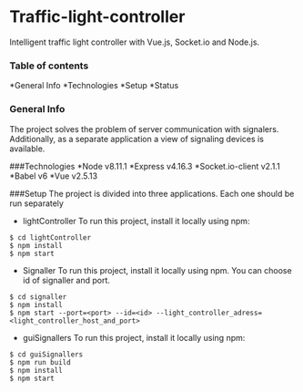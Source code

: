 # Traffic-light-controller

Intelligent traffic light controller with Vue.js, Socket.io and Node.js.

### Table of contents
*General Info
*Technologies
*Setup
*Status

### General Info 
The project solves the problem of server communication with signalers. Additionally, as a separate application a view of signaling devices is available.

###Technologies
*Node v8.11.1
*Express v4.16.3
*Socket.io-client v2.1.1
*Babel v6
*Vue v2.5.13

###Setup
The project is divided into three applications. Each one should be run separately
* lightController
To run this project, install it locally using npm:

```
$ cd lightController
$ npm install
$ npm start
```
* Signaller
To run this project, install it locally using npm. 
You can choose id of signaller and port. 

```
$ cd signaller
$ npm install
$ npm start --port=<port> --id=<id> --light_controller_adress=<light_controller_host_and_port>
```
* guiSignallers
To run this project, install it locally using npm:

```
$ cd guiSignallers
$ npm run build
$ npm install
$ npm start
```